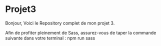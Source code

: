 # Projet3

Bonjour, 
Voici le Repository complet de mon projet 3.

Afin de profiter pleinement de Sass, assurez-vous de taper la commande suivante dans votre terminal : npm run sass
